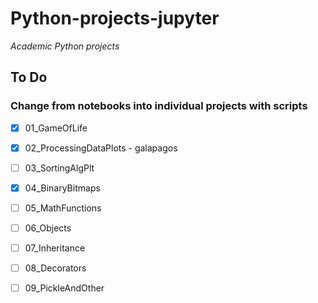 # Python-projects-jupyter
_Academic Python projects_

## To Do
### Change from notebooks into individual projects with scripts
- [x] 01_GameOfLife
- [x] 02_ProcessingDataPlots - galapagos
- [ ] 03_SortingAlgPlt
- [x] 04_BinaryBitmaps
- [ ] 05_MathFunctions
- [ ] 06_Objects
- [ ] 07_Inheritance
- [ ] 08_Decorators
- [ ] 09_PickleAndOther


